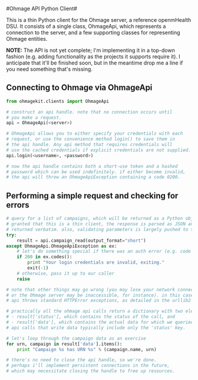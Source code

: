 #Ohmage API Python Client#

This is a thin Python client for the Ohmage server, a reference openmHealth DSU. It consists of a
single class, OhmageApi, which represents a connection to the server, and a few supporting
classes for representing Ohmage entities.

**NOTE:** The API is not yet complete; I'm implementing it in a top-down fashion (e.g. adding
functionality as the projects it supports require it). I anticipate that it'll be finished
soon, but in the meantime drop me a line if you need something that's missing.

## Connecting to Ohmage via OhmageApi

~~~python
from ohmagekit.clients import OhmageApi

# construct an api handle. note that no connection occurs until
# you make a request.
api = OhmageApi(<server>)

# OhmageApi allows you to either specify your credentials with each
# request, or use the convenience method login() to save them in
# the api handle. Any api method that requires credentials will
# use the cached credentials if explicit credentials are not supplied.
api.login(<username>, <password>)

# now the api handle contains both a short-use token and a hashed
# password which can be used indefinitely. if either become invalid,
# the api will throw an OhmageApiException containing a code 0200.
~~~
    
## Performing a simple request and checking for errors

~~~python
# query for a list of campaigns, which will be returned as a Python object.
# granted that this is a thin client, the response is parsed as JSON and
# returned verbatim. also, validating parameters is largely pushed to the server.
try:
    result = api.campaign_read(output_format="short")
except OhmageApi.OhmageApiException as ex:
    # let's do something special if there was an auth error (e.g. code 0200)
    if 200 in ex.codes():
        print "Your login credentials are invalid, exiting."
        exit(-1)
    # otherwise, pass it up to our caller
    raise

# note that other things may go wrong (you may lose your network connection,
# or the Ohmage server may be inaccessible, for instance). in this case, the
# api throws standard HTTPError exceptions, as detailed in the urllib2 documentation.

# practically all the ohmage api calls return a dictionary with two elements:
# - result['status'], which contains the status of the call, and
# - result['data'], which contains the actual data for which we queried.
# api calls that write data typically include only the 'status' key.

# let's loop through the campaign data as an exercise
for urn, campaign in result['data'].items():
    print "Campaign %s has URN %s" % (campaign.name, urn)

# there's no need to close the api handle, so we're done.
# perhaps i'll implement persistent connections in the future,
# which may necessitate closing the handle to free up resources.
~~~
